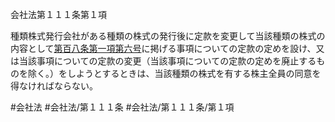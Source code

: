会社法第１１１条第１項

種類株式発行会社がある種類の株式の発行後に定款を変更して当該種類の株式の内容として[第百八条第一項第六号](会社法＿＿＿＿第１０８条第１項第６号)に掲げる事項についての定款の定めを設け、又は当該事項についての定款の変更（当該事項についての定款の定めを廃止するものを除く。）をしようとするときは、当該種類の株式を有する株主全員の同意を得なければならない。

#会社法
#会社法/第１１１条
#会社法/第１１１条/第１項

